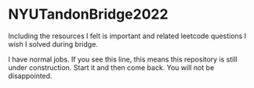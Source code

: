 # NYUTandonBridge2022

Including the resources I felt is important and related leetcode questions I wish I solved during bridge. 

I have normal jobs. If you see this line, this means this repository is still under construction. Start it and then come back. You will not be disappointed.
